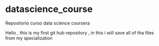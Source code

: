 # datascience_course
Repositorio curso data science coursera

Hello , this is my first git hub repository , in this i will save all of tha files from my specialization
